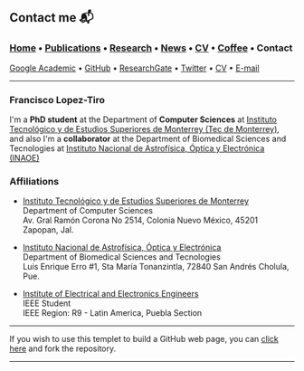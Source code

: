 
## Contact me 📬
###  [Home](/index) • [Publications](/publications) • [Research](/research) • [News](/news) • [CV](/brief_cv) • [Coffee](/coffee) • Contact                        
[Google Academic](https://scholar.google.es/citations?user=IlG06bYAAAAJ&hl=es/) • [GitHub](https://github.com/friscolt) • [ResearchGate](https://www.researchgate.net/profile/Francisco-Lopez-Tiro) • [Twitter](https://twitter.com/Friscolt) • [CV](/files/CV_FranciscoLopez.pdf)  • [E-mail](mailto:francisco.lopez@ieee.org?subject=%20Hello,%20Francisco)


---

### **Francisco Lopez-Tiro**                 

I'm a **PhD student** at the Department of **Computer Sciences** at <a href="https://tec.mx/es" target="_blank">Instituto Tecnológico y de Estudios Superiores de Monterrey (Tec de Monterrey)</a>, and also I'm a **collaborator** at the Department of Biomedical Sciences and Tecnologies at <a href="https://www.inaoep.mx" target="_blank">Instituto Nacional de Astrofísica, Óptica y Electrónica (INAOE)</a> 

### Affiliations


* <a href="https://tec.mx/es" target="_blank">Instituto Tecnológico y de Estudios Superiores de Monterrey</a>                      
Department of Computer Sciences                    
Av. Gral Ramón Corona No 2514, Colonia Nuevo México, 45201 Zapopan, Jal.


*  <a href="https://www.inaoep.mx" target="_blank">Instituto Nacional de Astrofísica, Óptica y Electrónica</a>                      
Department of Biomedical Sciences and Tecnologies        
Luis Enrique Erro #1, Sta María Tonanzintla, 72840 San Andrés Cholula, Pue. 


* <a href="https://www.ieee.org" target="_blank">Institute of Electrical and Electronics Engineers</a>                                                      
IEEE Student                                                               
IEEE Region: R9 - Latin America, Puebla Section





---

If you wish to use this templet to build a GitHub web page, you can <a href="https://github.com/friscolt/friscolt.github.io" target="_blank">click here</a>  and fork the repository. 


---
